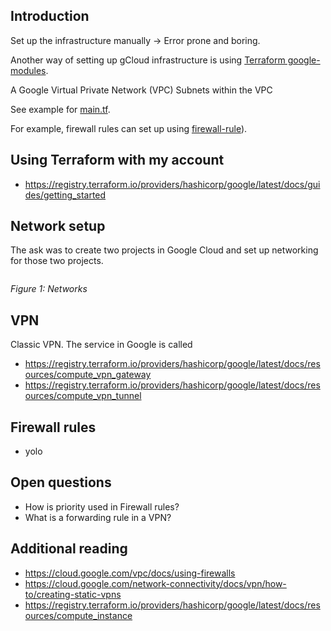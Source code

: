 
## Introduction

Set up the infrastructure manually -> Error prone and boring. 

Another way of setting up gCloud infrastructure is using [Terraform google-modules](https://registry.terraform.io/namespaces/terraform-google-modules). 

A Google Virtual Private Network (VPC)
Subnets within the VPC

See example for [main.tf](https://registry.terraform.io/modules/terraform-google-modules/network/google/latest). 

For example, firewall rules can set up using [firewall-rule](https://registry.terraform.io/modules/terraform-google-modules/network/google/latest/submodules/firewall-rules)). 

## Using Terraform with my account 

- https://registry.terraform.io/providers/hashicorp/google/latest/docs/guides/getting_started

## Network setup

The ask was to create two projects in Google Cloud and set up networking for those two projects. 

```
```
_Figure 1: Networks_

## VPN 

Classic VPN. The service in Google is called 

- https://registry.terraform.io/providers/hashicorp/google/latest/docs/resources/compute_vpn_gateway
- https://registry.terraform.io/providers/hashicorp/google/latest/docs/resources/compute_vpn_tunnel

## Firewall rules

- yolo

## Open questions 
- How is priority used in Firewall rules? 
- What is a forwarding rule in a VPN?

## Additional reading
- https://cloud.google.com/vpc/docs/using-firewalls
- https://cloud.google.com/network-connectivity/docs/vpn/how-to/creating-static-vpns
- https://registry.terraform.io/providers/hashicorp/google/latest/docs/resources/compute_instance